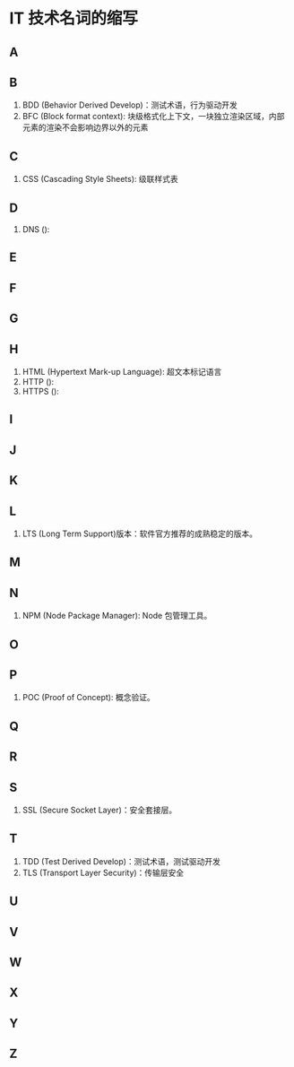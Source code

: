 # IT 技术名词的缩写

## A

## B

1. BDD (Behavior Derived Develop)：测试术语，行为驱动开发
2. BFC (Block format context): 块级格式化上下文，一块独立渲染区域，内部元素的渲染不会影响边界以外的元素

## C

1. CSS (Cascading Style Sheets): 级联样式表

## D

1. DNS ():

## E

## F

## G

## H

1. HTML (Hypertext Mark-up Language): 超文本标记语言
2. HTTP ():
3. HTTPS ():

## I

## J

## K

## L

1. LTS (Long Term Support)版本：软件官方推荐的成熟稳定的版本。

## M

## N

1. NPM (Node Package Manager): Node 包管理工具。

## O

## P

1. POC (Proof of Concept): 概念验证。

## Q

## R

## S

1. SSL (Secure Socket Layer)：安全套接层。

## T

1. TDD (Test Derived Develop)：测试术语，测试驱动开发
2. TLS (Transport Layer Security)：传输层安全

## U

## V

## W

## X

## Y

## Z

